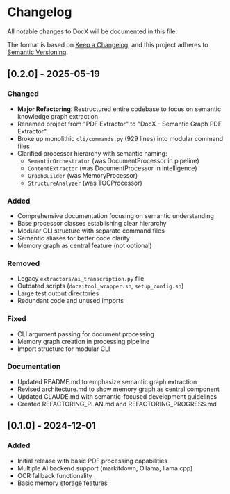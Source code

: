 # Changelog

All notable changes to DocX will be documented in this file.

The format is based on [Keep a Changelog](https://keepachangelog.com/en/1.0.0/),
and this project adheres to [Semantic Versioning](https://semver.org/spec/v2.0.0.html).

## [0.2.0] - 2025-05-19

### Changed
- **Major Refactoring**: Restructured entire codebase to focus on semantic knowledge graph extraction
- Renamed project from "PDF Extractor" to "DocX - Semantic Graph PDF Extractor"
- Broke up monolithic `cli/commands.py` (929 lines) into modular command files
- Clarified processor hierarchy with semantic naming:
  - `SemanticOrchestrator` (was DocumentProcessor in pipeline)
  - `ContentExtractor` (was DocumentProcessor in intelligence)
  - `GraphBuilder` (was MemoryProcessor)
  - `StructureAnalyzer` (was TOCProcessor)

### Added
- Comprehensive documentation focusing on semantic understanding
- Base processor classes establishing clear hierarchy
- Modular CLI structure with separate command files
- Semantic aliases for better code clarity
- Memory graph as central feature (not optional)

### Removed
- Legacy `extractors/ai_transcription.py` file
- Outdated scripts (`docaitool_wrapper.sh`, `setup_config.sh`)
- Large test output directories
- Redundant code and unused imports

### Fixed
- CLI argument passing for document processing
- Memory graph creation in processing pipeline
- Import structure for modular CLI

### Documentation
- Updated README.md to emphasize semantic graph extraction
- Revised architecture.md to show memory graph as central component
- Updated CLAUDE.md with semantic-focused development guidelines
- Created REFACTORING_PLAN.md and REFACTORING_PROGRESS.md

## [0.1.0] - 2024-12-01

### Added
- Initial release with basic PDF processing capabilities
- Multiple AI backend support (markitdown, Ollama, llama.cpp)
- OCR fallback functionality
- Basic memory storage features